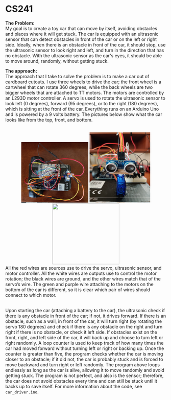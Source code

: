 # CS241

**The Problem:**\
My goal is to create a toy car that can move by itself, avoiding obstacles and places where it will get stuck. The car is equipped with an ultrasonic sensor that can detect obstacles in front of the car or on the left or right side. Ideally, when there is an obstacle in front of the car, it should stop, use the ultrasonic sensor to look right and left, and turn in the direction that has no obstacle. With the ultrasonic sensor as the car's eyes, it should be able to move around, randomly, without getting stuck.

**The approach:**\
The approach that I take to solve the problem is to make a car out of cardboard cutouts. I use three wheels to drive the car; the front wheel is a cartwheel that can rotate 360 degrees, while the back wheels are two bigger wheels that are attached to TT motors. The motors are controlled by an L293D motor controller. A servo is used to rotate the ultrasonic sensor to look left (0 degrees), forward (95 degrees), or to the right (180 degrees), which is sitting at the front of the car. Everything runs on an Arduino Uno and is powered by a 9 volts battery. The pictures below show what the car looks like from the top, front, and bottom.

<br>
<div style="max-width: 100%;max-height: 100%;display: inline-block; text-align: center; display:flex, justify-content: center, alighn-items:center">
<img src="https://github.com/ETY-13/CS241/blob/main/car_images/top.jpg" width="210" height="190" />
<img src="https://github.com/ETY-13/CS241/blob/main/car_images/front.jpg" width="190" height="220" />
<img src="https://github.com/ETY-13/CS241/blob/main/car_images/bottom.jpg" width="210" height="190" />
</div>

<br>
All the red wires are sources use to drive the servo, ultrasonic sensor, and motor controller. All the white wires are outputs use to control the motor rotation; the black wires are ground, and the other wires match that of the servo’s wire. The green and purple wire attaching to the motors on the bottom of the car is different, so it is clear which pair of wires should connect to which motor.
<br>
<br>

Upon starting the car (attaching a battery to the car), the ultrasonic check if there is any obstacle in front of the car; if not, it drives forward. If there is an obstacle, such as a wall, in front of the car, it will turn right (by rotating the servo 180 degrees) and check if there is any obstacle on the right and turn right if there is no obstacle, or check it left side. If obstacles exist on the front, right, and left side of the car, it will back up and choose to turn left or right randomly.
A loop counter is used to keep track of how many times the car had moved forward without turning left or right or backing up. Once the counter is greater than five, the program checks whether the car is moving closer to an obstacle; if it did not, the car is probably stuck and is forced to move backward and turn right or left randomly.
The program above loops endlessly as long as the car is alive, allowing it to move randomly and avoid getting stuck. The program is not perfect, and also is the sensor; therefore, the car does not avoid obstacles every time and can still be stuck until it backs up to save itself. For more information about the code, see `car_driver.ino`.
